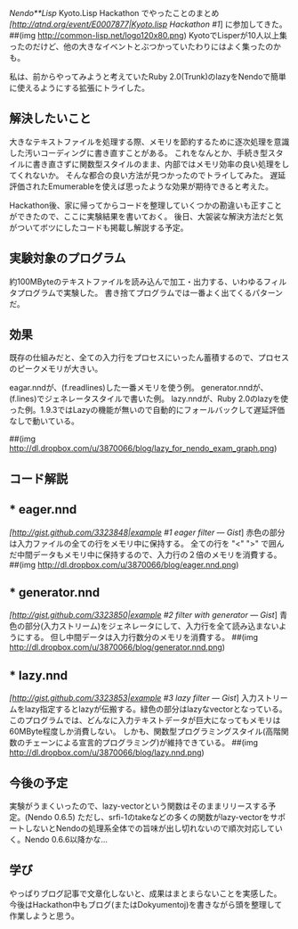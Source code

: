 *Nendo**Lisp* Kyoto.Lisp Hackathon でやったことのまとめ
*[http://atnd.org/event/E0007877|Kyoto.lisp Hackathon #1*] に参加してきた。
 ##(img http://common-lisp.net/logo120x80.png)
KyotoでLisperが10人以上集ったのだけど、他の大きなイベントとぶつかっていたわりにはよく集ったのかも。

私は、前からやってみようと考えていたRuby 2.0(Trunk)のlazyをNendoで簡単に使えるようにする拡張にトライした。

## 解決したいこと
大きなテキストファイルを処理する際、メモリを節約するために逐次処理を意識した汚いコーディングに書き直すことがある。
これをなんとか、手続き型スタイルに書き直さずに関数型スタイルのまま、内部ではメモリ効率の良い処理をしてくれないか。
そんな都合の良い方法が見つかったのでトライしてみた。
遅延評価されたEmumerableを使えば思ったような効果が期待できると考えた。

Hackathon後、家に帰ってからコードを整理していくつかの勘違いも正すことができたので、ここに実験結果を書いておく。
後日、大袈裟な解決方法だと気がついてボツにしたコードも掲載し解説する予定。

## 実験対象のプログラム
約100MByteのテキストファイルを読み込んで加工・出力する、いわゆるフィルタプログラムで実験した。
書き捨てプログラムでは一番よく出てくるパターンだ。

## 効果
既存の仕組みだと、全ての入力行をプロセスにいったん蓄積するので、プロセスのピークメモリが大きい。

eagar.nndが、(f.readlines)した一番メモリを使う例。
generator.nndが、(f.lines)でジェネレータスタイルで書いた例。
lazy.nndが、Ruby 2.0のlazyを使った例。1.9.3ではLazyの機能が無いので自動的にフォールバックして遅延評価なしで動いている。

##(img http://dl.dropbox.com/u/3870066/blog/lazy_for_nendo_exam_graph.png)

## コード解説

## * eager.nnd
*[http://gist.github.com/3323848|example #1 eager filter — Gist*]
赤色の部分は入力ファイルの全ての行をメモリ中に保持する。
全ての行を "<" ">" で囲んだ中間データもメモリ中に保持するので、入力行の２倍のメモリを消費する。
##(img http://dl.dropbox.com/u/3870066/blog/eager.nnd.png)

## * generator.nnd
*[http://gist.github.com/3323850|example #2 filter with generator — Gist*]
青色の部分(入力ストリーム)をジェネレータにして、入力行を全て読み込まないようにする。
但し中間データは入力行数分のメモリを消費する。
##(img http://dl.dropbox.com/u/3870066/blog/generator.nnd.png)

## * lazy.nnd
*[http://gist.github.com/3323853|example #3 lazy filter — Gist*]
入力ストリームをlazy指定するとlazyが伝搬する。緑色の部分はlazyなvectorとなっている。
このプログラムでは、どんなに入力テキストデータが巨大になってもメモリは60MByte程度しか消費しない。
しかも、関数型プログラミングスタイル(高階関数のチェーンによる宣言的プログラミング)が維持できている。
##(img http://dl.dropbox.com/u/3870066/blog/lazy.nnd.png)

## 今後の予定
実験がうまくいったので、lazy-vectorという関数はそのままリリースする予定。(Nendo 0.6.5)
ただし、srfi-1のtakeなどの多くの関数がlazy-vectorをサポートしないとNendoの処理系全体での旨味が出し切れないので順次対応していく。Nendo 0.6.6以降かな…

## 学び
やっぱりブログ記事で文章化しないと、成果はまとまらないことを実感した。
今後はHackathon中もブログ(またはDokyumentoj)を書きながら頭を整理して作業しようと思う。
